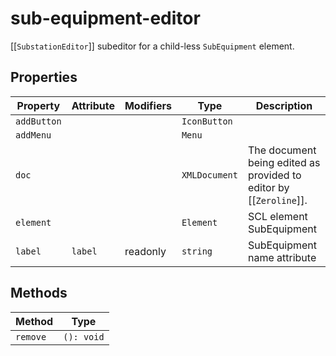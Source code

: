 # sub-equipment-editor

[[`SubstationEditor`]] subeditor for a child-less `SubEquipment` element.

## Properties

| Property    | Attribute | Modifiers | Type          | Description                                      |
|-------------|-----------|-----------|---------------|--------------------------------------------------|
| `addButton` |           |           | `IconButton`  |                                                  |
| `addMenu`   |           |           | `Menu`        |                                                  |
| `doc`       |           |           | `XMLDocument` | The document being edited as provided to editor by [[`Zeroline`]]. |
| `element`   |           |           | `Element`     | SCL element SubEquipment                         |
| `label`     | `label`   | readonly  | `string`      | SubEquipment name attribute                      |

## Methods

| Method   | Type       |
|----------|------------|
| `remove` | `(): void` |
